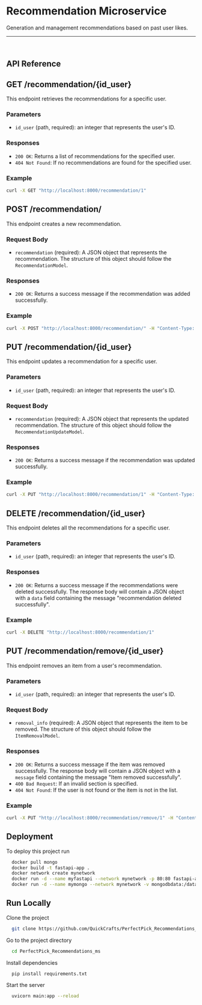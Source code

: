 
# Recommendation Microservice

Generation and management recommendations based on past user likes.

---
<br />

## API Reference

## GET /recommendation/{id_user}

This endpoint retrieves the recommendations for a specific user.

### Parameters

- `id_user` (path, required): an integer that represents the user's ID.

### Responses

- `200 OK`: Returns a list of recommendations for the specified user.
- `404 Not Found`: If no recommendations are found for the specified user.

### Example

```bash
curl -X GET "http://localhost:8000/recommendation/1"
```

## POST /recommendation/

This endpoint creates a new recommendation.

### Request Body

- `recommendation` (required): A JSON object that represents the recommendation. The structure of this object should follow the `RecommendationModel`.

### Responses

- `200 OK`: Returns a success message if the recommendation was added successfully.

### Example

```bash
curl -X POST "http://localhost:8000/recommendation/" -H "Content-Type: application/json" -d '{"key1":"value1", "key2":"value2"}'
```
## PUT /recommendation/{id_user}

This endpoint updates a recommendation for a specific user.

### Parameters

- `id_user` (path, required): an integer that represents the user's ID.

### Request Body

- `recommendation` (required): A JSON object that represents the updated recommendation. The structure of this object should follow the `RecommendationUpdateModel`.

### Responses

- `200 OK`: Returns a success message if the recommendation was updated successfully.

### Example

```bash
curl -X PUT "http://localhost:8000/recommendation/1" -H "Content-Type: application/json" -d '{"key1":"value1", "key2":"value2"}'
```

## DELETE /recommendation/{id_user}

This endpoint deletes all the recommendations for a specific user.

### Parameters

- `id_user` (path, required): an integer that represents the user's ID.

### Responses

- `200 OK`: Returns a success message if the recommendations were deleted successfully. The response body will contain a JSON object with a `data` field containing the message "recommendation deleted successfully".

### Example

```bash
curl -X DELETE "http://localhost:8000/recommendation/1"
```

## PUT /recommendation/remove/{id_user}

This endpoint removes an item from a user's recommendation.

### Parameters

- `id_user` (path, required): an integer that represents the user's ID.

### Request Body

- `removal_info` (required): A JSON object that represents the item to be removed. The structure of this object should follow the `ItemRemovalModel`.

### Responses

- `200 OK`: Returns a success message if the item was removed successfully. The response body will contain a JSON object with a `message` field containing the message "Item removed successfully".
- `400 Bad Request`: If an invalid section is specified.
- `404 Not Found`: If the user is not found or the item is not in the list.

### Example

```bash
curl -X PUT "http://localhost:8000/recommendation/remove/1" -H "Content-Type: application/json" -d '{"section":"movies", "id_to_remove":"123"}'
```

## Deployment

To deploy this project run

[//]: <> (@todo correct)

```bash
  docker pull mongo
  docker build -t fastapi-app . 
  docker network create mynetwork
  docker run -d --name myfastapi --network mynetwork -p 80:80 fastapi-app 
  docker run -d --name mymongo --network mynetwork -v mongodbdata:/data/db mongo
```



## Run Locally

Clone the project

[//]: <> (@todo correct all)

```bash
  git clone https://github.com/QuickCrafts/PerfectPick_Recommendations_ms.git
```

Go to the project directory

```bash
  cd PerfectPick_Recommendations_ms
```

Install dependencies

```bash
  pip install requirements.txt
```

Start the server

```bash
  uvicorn main:app --reload 
```
